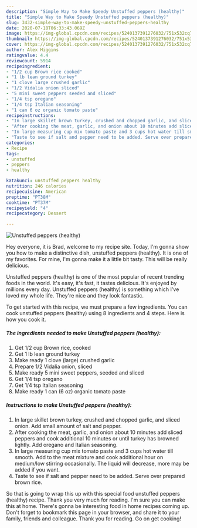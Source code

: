 ```yaml
---
description: "Simple Way to Make Speedy Unstuffed peppers (healthy)"
title: "Simple Way to Make Speedy Unstuffed peppers (healthy)"
slug: 3432-simple-way-to-make-speedy-unstuffed-peppers-healthy
date: 2020-07-18T06:33:43.069Z
image: https://img-global.cpcdn.com/recipes/5240137391276032/751x532cq70/unstuffed-peppers-healthy-recipe-main-photo.jpg
thumbnail: https://img-global.cpcdn.com/recipes/5240137391276032/751x532cq70/unstuffed-peppers-healthy-recipe-main-photo.jpg
cover: https://img-global.cpcdn.com/recipes/5240137391276032/751x532cq70/unstuffed-peppers-healthy-recipe-main-photo.jpg
author: Alex Higgins
ratingvalue: 4.4
reviewcount: 5914
recipeingredient:
- "1/2 cup Brown rice cooked"
- "1 lb lean ground turkey"
- "1 clove large crushed garlic"
- "1/2 Vidalia onion sliced"
- "5 mini sweet peppers seeded and sliced"
- "1/4 tsp oregano"
- "1/4 tsp Italian seasoning"
- "1 can 6 oz organic tomato paste"
recipeinstructions:
- "In large skillet brown turkey, crushed and chopped garlic, and sliced onion. Add small amount of salt and pepper."
- "After cooking the meat, garlic, and onion about 10 minutes add sliced peppers and cook additional 10 minutes or until turkey has browned lightly. Add oregano and Italian seasoning."
- "In large measuring cup mix tomato paste and 3 cups hot water till smooth. Add to the meat mixture and cook additional hour on medium/low stirring occasionally. The liquid will decrease, more may be added if you want."
- "Taste to see if salt and pepper need to be added. Serve over prepared brown rice."
categories:
- Recipe
tags:
- unstuffed
- peppers
- healthy

katakunci: unstuffed peppers healthy 
nutrition: 246 calories
recipecuisine: American
preptime: "PT38M"
cooktime: "PT37M"
recipeyield: "4"
recipecategory: Dessert

---
```



![Unstuffed peppers (healthy)](https://img-global.cpcdn.com/recipes/5240137391276032/751x532cq70/unstuffed-peppers-healthy-recipe-main-photo.jpg)

Hey everyone, it is Brad, welcome to my recipe site. Today, I'm gonna show you how to make a distinctive dish, unstuffed peppers (healthy). It is one of my favorites. For mine, I'm gonna make it a little bit tasty. This will be really delicious.

Unstuffed peppers (healthy) is one of the most popular of recent trending foods in the world. It's easy, it's fast, it tastes delicious. It's enjoyed by millions every day. Unstuffed peppers (healthy) is something which I've loved my whole life. They're nice and they look fantastic.




To get started with this recipe, we must prepare a few ingredients. You can cook unstuffed peppers (healthy) using 8 ingredients and 4 steps. Here is how you cook it.

<!--inarticleads1-->

##### The ingredients needed to make Unstuffed peppers (healthy):

1. Get 1/2 cup Brown rice, cooked
1. Get 1 lb lean ground turkey
1. Make ready 1 clove (large) crushed garlic
1. Prepare 1/2 Vidalia onion, sliced
1. Make ready 5 mini sweet peppers, seeded and sliced
1. Get 1/4 tsp oregano
1. Get 1/4 tsp Italian seasoning
1. Make ready 1 can (6 oz) organic tomato paste




<!--inarticleads2-->

##### Instructions to make Unstuffed peppers (healthy):

1. In large skillet brown turkey, crushed and chopped garlic, and sliced onion. Add small amount of salt and pepper.
1. After cooking the meat, garlic, and onion about 10 minutes add sliced peppers and cook additional 10 minutes or until turkey has browned lightly. Add oregano and Italian seasoning.
1. In large measuring cup mix tomato paste and 3 cups hot water till smooth. Add to the meat mixture and cook additional hour on medium/low stirring occasionally. The liquid will decrease, more may be added if you want.
1. Taste to see if salt and pepper need to be added. Serve over prepared brown rice.




So that is going to wrap this up with this special food unstuffed peppers (healthy) recipe. Thank you very much for reading. I'm sure you can make this at home. There's gonna be interesting food in home recipes coming up. Don't forget to bookmark this page in your browser, and share it to your family, friends and colleague. Thank you for reading. Go on get cooking!
